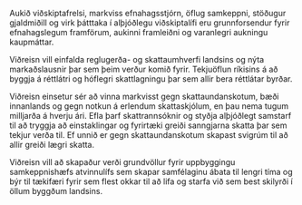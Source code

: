 Aukið viðskiptafrelsi, markviss efnahagsstjórn, öflug samkeppni, stöðugur gjaldmiðill og virk þátttaka í alþjóðlegu viðskiptalífi eru grunnforsendur fyrir efnahagslegum framförum, aukinni framleiðni og varanlegri aukningu kaupmáttar.

Viðreisn vill einfalda reglugerða- og skattaumhverfi landsins og nýta markaðslausnir þar sem þeim verður komið fyrir. Tekjuöflun ríkisins á að byggja á réttlátri og hóflegri skattlagningu þar sem allir bera réttlátar byrðar.

Viðreisn einsetur sér að vinna markvisst gegn skattaundanskotum, bæði innanlands og gegn notkun á erlendum skattaskjólum, en þau nema tugum milljarða á hverju ári. Efla þarf skattrannsóknir og styðja alþjóðlegt samstarf til að tryggja að einstaklingar og fyrirtæki greiði sanngjarna skatta þar sem tekjur verða til. Ef unnið er gegn skattaundanskotum skapast svigrúm til að allir greiði lægri skatta.

Viðreisn vill að skapaður verði grundvöllur fyrir uppbyggingu samkeppnishæfs atvinnulífs sem skapar samfélaginu ábata til lengri tíma og býr til tækifæri fyrir sem flest okkar til að lifa og starfa við sem best skilyrði í öllum byggðum landsins.
